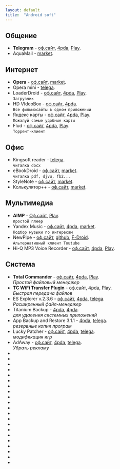 ```yaml
---
layout: default
title:  "Android soft"
---
```


## Общение
* **Telegram** - 
[оф.сайт](http://t.me),
[4pda](#),
[Play](#).  
* AquaMail - 
[market](http://t.me).  


## Интернет
* **Opera** - 
[оф.сайт](http://opera.com),
[market](#).
* Opera mini - 
[telega](http://opera.com).
* LoaderDroid - 
[оф.сайт](#),
[4pda](#),
[Play](#).  
`Загрузчик`
* HD VIdeoBox - 
[оф.сайт](#),
[4pda](#).  
`Все фильмосайты в одном приложении`
* Яндекс карты - 
[оф.сайт](#),
[4pda](#),
[Play](#).  
`Пожалуй самые удобные карты`
* Flud - 
[оф.сайт](#),
[4pda](#),
[Play](#).  
`Торрент-клиент`


## Офис
* Kingsoft reader - 
[telega](http://t.me).  
`читалка docx`
* eBookDroid - 
[оф.сайт](http://opera.com),
[market](#).  
`читалка pdf, djvu, fb2...`
* StyleNote - 
[оф.сайт](http://nullium.com),
[market](#).  
* Колькулятор++ - 
[оф.сайт](http://nullium.com),
[market](#).  


## Мультимедиа
* **AIMP** - 
[Оф.сайт](#), 
[Play](#).  
`простой плеер`
* Yandex Music - 
[оф.сайт](#),
[4pda](#),
[market](#).  
`Подбор музыки по интересам`
* NewPipe - 
[оф.сайт](#),
[github](#),
[F-Droid](#).  
`Альтернативный клиент Toutube`
* Hi-Q MP3 Voice Recorder - 
[оф.сайт](#),
[4pda](#),
[Play](#). 


## Система 

* **Total Commander** - 
[оф.сайт](#),
[4pda](#),
[Play](#).  
*Простой файловый менеджер*
* **TC WiFi Transfer Plugin**  - 
[оф.сайт](#),
[4pda](#),
[Play](#).  
*Быстрая передача файлов*
* ES Explorer v.2.3.6 - 
[оф.сайт](#),
[4pda](#),
[telega](#).  
*Расширенный файл-менеджер*
* Titanium Backup - 
[4pda](#),
[4pda](#).  
*для удаления системных приложений*
* App Backup and Restore 3.1.1 - 
[4pda](#),
[telega](#).  
*резервные копии програм*
*  Lucky Patcher - 
[оф.сайт](#),
[4pda](#),
[telega](#).  
*модификация игр*
*  AdAway - 
[оф.сайт](#),
[4pda](#),
[telega](#).  
*Убрать рекламу*
*  
*  
*  
*  
*  
*  
*  
*  
*  
*  
*  
*  
*  
*  
*  
*  
*  
*  
*  
*  
*  




<!--

## Офис

**Название** | **Ссылки** | **Описание**	
:--- | --- | ---
WPS Office | [Play](#) | Офис от китайцев 
EBookDroid | [Play](#) | Всеядная читалка 


## Мультимедиа

**Название** | **Ссылки** | **Описание**  
:--- |--- | ---
AIMP | [оф.сайт](#) - [4pda](#) - [Play](#) | Простой и удобный плеер
Яндекс.Музыка | [Play](#) | Музыка по альбомам за $$
NewPipe | [GitHub](#) - [4pda](#) - [F-Droid](#) | Легкий клиент Youtube


### Инет

| **Название** | **Ссылки** | **Описание** |
| :--- | :--- | :---
| Opera | [оф.сайт](#) - [4pda](#) - [Play](#) | Браузер |
| LoaderDroid | [оф.сайт](#) - [4pda](#) - [Play](#) | Загрузчик |
| AIMP | [оф.сайт](#) - [4pda](#) - [Play](#) | Простой и удобный плеер |
| HD VIdeoBox | [оф.сайт](#) - [4pda](#) | Все фильмосайты в одном приложении |

## Система

**Название** | **Ссылки** | **Описание**
------------ | ---------- | ------------
Titanium Backup | [4pda](#) | резервные копии файлов
App Backup and Restore | [Play](#) - [4pda](#) - [telega](#) | резервные копии програм
Total Commander | [оф.сайт](#) - [4pda](#) - [Play](#) | Файл-менеджер
ES Explorer v.2.3.6  | [оф.сайт](#) - [4pda](#) - [telega](#) | Файл-менеджер и др.




-->



<script>
function nnm(name){
window.open("http://nnm-club.me/forum/tracker.php?nm="+name);
}
</script>
